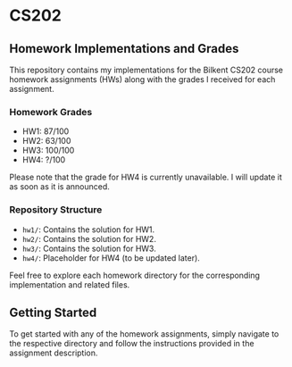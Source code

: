 # CS202

## Homework Implementations and Grades

This repository contains my implementations for the Bilkent CS202 course homework assignments (HWs) along with the grades I received for each assignment.

### Homework Grades

- HW1: 87/100
- HW2: 63/100
- HW3: 100/100
- HW4: ?/100

Please note that the grade for HW4 is currently unavailable. I will update it as soon as it is announced.

### Repository Structure

- `hw1/`: Contains the solution for HW1.
- `hw2/`: Contains the solution for HW2.
- `hw3/`: Contains the solution for HW3.
- `hw4/`: Placeholder for HW4 (to be updated later).

Feel free to explore each homework directory for the corresponding implementation and related files.

## Getting Started

To get started with any of the homework assignments, simply navigate to the respective directory and follow the instructions provided in the assignment description.
